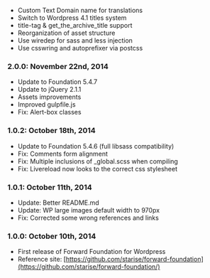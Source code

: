 * Custom Text Domain name for translations
* Switch to Wordpress 4.1 titles system
* title-tag & get_the_archive_title support
* Reorganization of asset structure
* Use wiredep for sass and less injection
* Use csswring and autoprefixer via postcss

### 2.0.0: November 22nd, 2014
* Update to Foundation 5.4.7
* Update to jQuery 2.1.1
* Assets improvements
* Improved gulpfile.js
* Fix: Alert-box classes

### 1.0.2: October 18th, 2014
* Update to Foundation 5.4.6 (full libsass compatibility)
* Fix: Comments form alignment
* Fix: Multiple inclusions of _global.scss when compiling
* Fix: Livereload now looks to the correct css stylesheet

### 1.0.1: October 11th, 2014
* Update: Better README.md
* Update: WP large images default width to 970px
* Fix: Corrected some wrong references and links

### 1.0.0: October 10th, 2014
* First release of Forward Foundation for Wordpress
* Reference site: [https://github.com/starise/forward-foundation](https://github.com/starise/forward-foundation/)
